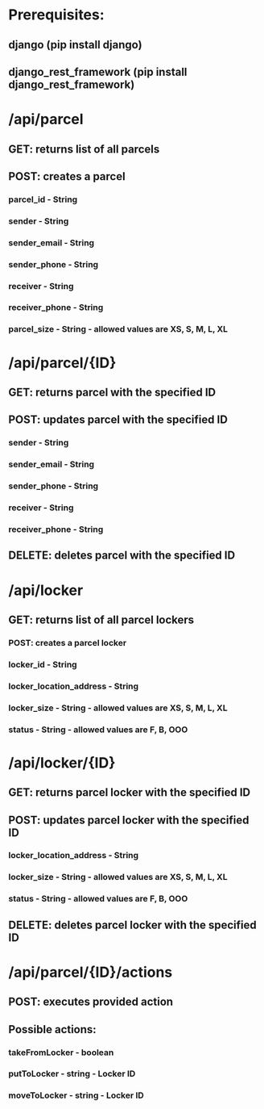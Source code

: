 # Prerequisites:
## django (pip install django)
## django_rest_framework (pip install django_rest_framework)

# /api/parcel
## GET: returns list of all parcels
## POST: creates a parcel
### parcel_id - String
### sender - String
### sender_email - String
### sender_phone - String
### receiver - String
### receiver_phone - String
### parcel_size - String - allowed values are XS, S, M, L, XL

# /api/parcel/{ID}
## GET: returns parcel with the specified ID
## POST: updates parcel with the specified ID
### sender - String
### sender_email - String
### sender_phone - String
### receiver - String
### receiver_phone - String
## DELETE: deletes parcel with the specified ID

# /api/locker
## GET: returns list of all parcel lockers
### POST: creates a parcel locker
### locker_id - String
### locker_location_address - String
### locker_size - String - allowed values are XS, S, M, L, XL
### status - String - allowed values are F, B, OOO

# /api/locker/{ID}
## GET: returns parcel locker with the specified ID
## POST: updates parcel locker with the specified ID
### locker_location_address - String
### locker_size - String - allowed values are XS, S, M, L, XL
### status - String - allowed values are F, B, OOO
## DELETE: deletes parcel locker with the specified ID

# /api/parcel/{ID}/actions
## POST: executes provided action
## Possible actions:
### takeFromLocker - boolean
### putToLocker - string - Locker ID
### moveToLocker - string - Locker ID
